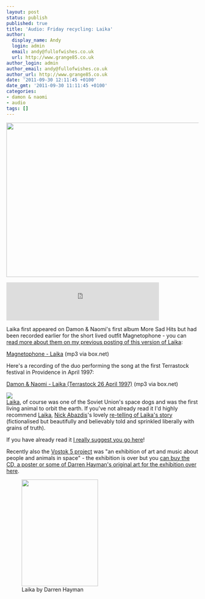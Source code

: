 ```yaml
---
layout: post
status: publish
published: true
title: 'Audio: Friday recycling: Laika'
author:
  display_name: Andy
  login: admin
  email: andy@fullofwishes.co.uk
  url: http://www.grange85.co.uk
author_login: admin
author_email: andy@fullofwishes.co.uk
author_url: http://www.grange85.co.uk
date: '2011-09-30 12:11:45 +0100'
date_gmt: '2011-09-30 11:11:45 +0100'
categories:
- damon & naomi
- audio
tags: []
---
```

<p><img src="http://www.fullofwishes.co.uk/wp/wp-content/uploads/2011/09/laika.jpg" alt="" title="laika" width="550" height="405" class="aligncenter size-full wp-image-2228" /></p>
<p><iframe width="400" height="100" style="position: relative; display: block; width: 400px; height: 100px;" src="http://bandcamp.com/EmbeddedPlayer/v=2/track=2441630391/size=venti/bgcol=FFFFFF/linkcol=4285BB/" allowtransparency="true" frameborder="0"><a href="http://damonandnaomi.bandcamp.com/track/laika">Laika by Damon &amp; Naomi</a></iframe></p>
<p>Laika first appeared on Damon & Naomi's first album More Sad Hits but had been recorded earlier for the short lived outfit Magnetophone - you can <a href="/2006/03/02/audio-magnetophone-laika/">read more about them on my previous posting of this version of Laika</a>:</p>
<p><a href="http://www.box.net/shared/rxrcjkyddb">Magnetophone - Laika</a> (mp3 via box.net)</p>
<p>Here's a recording of the duo performing the song at the first Terrastock festival in Providence in April 1997:</p>
<p><a href="http://www.box.net/shared/k7ybnlkkxi">Damon & Naomi - Laika (Terrastock 26 April 1997)</a> (mp3 via box.net)</p>
<p><a href="http://www.amazon.com/gp/product/1596431016/ref=as_li_ss_il?ie=UTF8&tag=aheadfullofwi-20&linkCode=as2&camp=217145&creative=399369&creativeASIN=1596431016"><img class="alignright" border="0" src="http://ws.assoc-amazon.com/widgets/q?_encoding=UTF8&Format=_SL160_&ASIN=1596431016&MarketPlace=US&ID=AsinImage&WS=1&tag=aheadfullofwi-20&ServiceVersion=20070822" ></a><img src="http://www.assoc-amazon.com/e/ir?t=aheadfullofwi-20&l=as2&o=1&a=1596431016&camp=217145&creative=399369" width="1" height="1" border="0" alt="" style="border:none !important; margin:0px !important;" /><br />
<a href="http://en.wikipedia.org/wiki/Laika">Laika</a>, of course was one of the Soviet Union's space dogs and was the first living animal to orbit the earth. If you've not already read it I'd highly recommend <a href="http://en.wikipedia.org/wiki/Laika_(comics)">Laika</a>, <a href="http://www.nickabadzis.com/">Nick Abazdis</a>'s lovely <a href="http://www.nickabadzis.com/laika/">re-telling of Laika's story</a> (fictionalised but beautifully and believably told and sprinkled liberally with grains of truth). </p>
<p>If you have already read it <a href="http://www.bigplanetcomics.com/the-alternative-endings-to-laika-show-by-nick-abadzis">I really suggest you go here</a>!</p>
<p>Recently also the <a href="http://vostok5.tumblr.com/">Vostok 5 project</a> was "an exhibition of art and music about people and animals in space" - the exhibition is over but you <a href="http://www.hefnet.com/Vostok5darren.htm">can buy the CD, a poster or some of Darren Hayman's original art for the exhibition over here</a>.</p>
<p><figure class="caption aligncenter"><a href="http://www.hefnet.com/Vostok5darren.htm"><img src="http://www.fullofwishes.co.uk/wp/wp-content/uploads/2011/09/13Laika.png" alt="" title="Laika by Darren Hayman" width="200" height="280" class="size-full wp-image-2229" /></a><figcaption class="caption-text">Laika by Darren Hayman</figcaption></figure></p>
